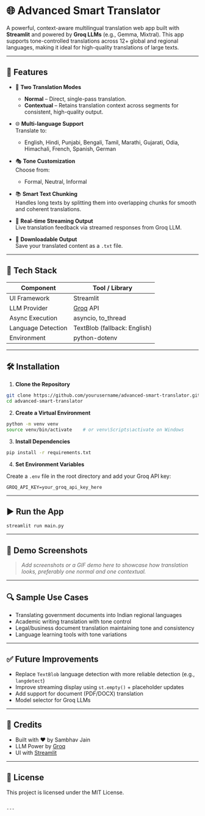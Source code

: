 

# 🌐 Advanced Smart Translator

A powerful, context-aware multilingual translation web app built with **Streamlit** and powered by **Groq LLMs** (e.g., Gemma, Mixtral). This app supports tone-controlled translations across 12+ global and regional languages, making it ideal for high-quality translations of large texts.

---

## 🚀 Features

- 🔁 **Two Translation Modes**  
  - **Normal** – Direct, single-pass translation.  
  - **Contextual** – Retains translation context across segments for consistent, high-quality output.

- 🌐 **Multi-language Support**  
  Translate to:
  - English, Hindi, Punjabi, Bengali, Tamil, Marathi, Gujarati, Odia, Himachali, French, Spanish, German

- 🎭 **Tone Customization**  
  Choose from:
  - Formal, Neutral, Informal

- 📚 **Smart Text Chunking**  
  Handles long texts by splitting them into overlapping chunks for smooth and coherent translations.

- 🔄 **Real-time Streaming Output**  
  Live translation feedback via streamed responses from Groq LLM.

- 💾 **Downloadable Output**  
  Save your translated content as a `.txt` file.

---

## 🧰 Tech Stack

| Component      | Tool / Library      |
|----------------|---------------------|
| UI Framework   | Streamlit           |
| LLM Provider   | [Groq](https://groq.com/) API |
| Async Execution| asyncio, to_thread  |
| Language Detection | TextBlob (fallback: English) |
| Environment    | python-dotenv       |

---

## 🛠️ Installation

1. **Clone the Repository**

```bash
git clone https://github.com/yourusername/advanced-smart-translator.git
cd advanced-smart-translator
````

2. **Create a Virtual Environment**

```bash
python -m venv venv
source venv/bin/activate    # or venv\Scripts\activate on Windows
```

3. **Install Dependencies**

```bash
pip install -r requirements.txt
```

4. **Set Environment Variables**

Create a `.env` file in the root directory and add your Groq API key:

```
GROQ_API_KEY=your_groq_api_key_here
```

---

## ▶️ Run the App

```bash
streamlit run main.py
```

---

## 📸 Demo Screenshots

> *Add screenshots or a GIF demo here to showcase how translation looks, preferably one normal and one contextual.*

---

## 🔍 Sample Use Cases

* Translating government documents into Indian regional languages
* Academic writing translation with tone control
* Legal/business document translation maintaining tone and consistency
* Language learning tools with tone variations

---

## ✅ Future Improvements

* Replace `TextBlob` language detection with more reliable detection (e.g., `langdetect`)
* Improve streaming display using `st.empty()` + placeholder updates
* Add support for document (PDF/DOCX) translation
* Model selector for Groq LLMs

---

## 🙌 Credits

* Built with ❤️ by Sambhav Jain
* LLM Power by [Groq](https://groq.com)
* UI with [Streamlit](https://streamlit.io)

---

## 📜 License

This project is licensed under the MIT License.

```

---
